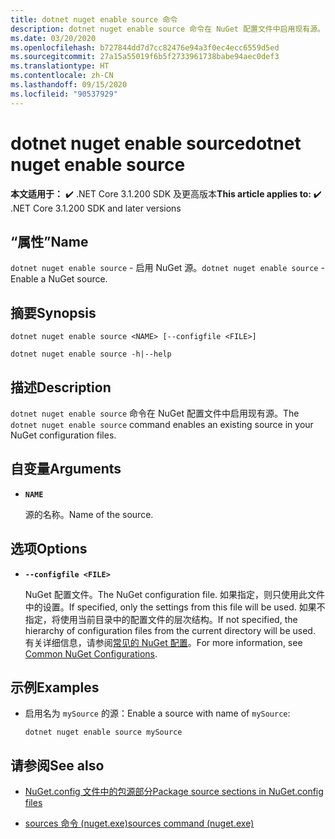 ```yaml
---
title: dotnet nuget enable source 命令
description: dotnet nuget enable source 命令在 NuGet 配置文件中启用现有源。
ms.date: 03/20/2020
ms.openlocfilehash: b727844dd7d7cc82476e94a3f0ec4ecc6559d5ed
ms.sourcegitcommit: 27a15a55019f6b5f2733961738babe94aec0def3
ms.translationtype: HT
ms.contentlocale: zh-CN
ms.lasthandoff: 09/15/2020
ms.locfileid: "90537929"
---
```

# <a name="dotnet-nuget-enable-source"></a><span data-ttu-id="177d2-103">dotnet nuget enable source</span><span class="sxs-lookup"><span data-stu-id="177d2-103">dotnet nuget enable source</span></span>

<span data-ttu-id="177d2-104">**本文适用于：** ✔️ .NET Core 3.1.200 SDK 及更高版本</span><span class="sxs-lookup"><span data-stu-id="177d2-104">**This article applies to:** ✔️ .NET Core 3.1.200 SDK and later versions</span></span>

## <a name="name"></a><span data-ttu-id="177d2-105">“属性”</span><span class="sxs-lookup"><span data-stu-id="177d2-105">Name</span></span>

<span data-ttu-id="177d2-106">`dotnet nuget enable source` - 启用 NuGet 源。</span><span class="sxs-lookup"><span data-stu-id="177d2-106">`dotnet nuget enable source` - Enable a NuGet source.</span></span>

## <a name="synopsis"></a><span data-ttu-id="177d2-107">摘要</span><span class="sxs-lookup"><span data-stu-id="177d2-107">Synopsis</span></span>

```dotnetcli
dotnet nuget enable source <NAME> [--configfile <FILE>]

dotnet nuget enable source -h|--help
```

## <a name="description"></a><span data-ttu-id="177d2-108">描述</span><span class="sxs-lookup"><span data-stu-id="177d2-108">Description</span></span>

<span data-ttu-id="177d2-109">`dotnet nuget enable source` 命令在 NuGet 配置文件中启用现有源。</span><span class="sxs-lookup"><span data-stu-id="177d2-109">The `dotnet nuget enable source` command enables an existing source in your NuGet configuration files.</span></span>

## <a name="arguments"></a><span data-ttu-id="177d2-110">自变量</span><span class="sxs-lookup"><span data-stu-id="177d2-110">Arguments</span></span>

- **`NAME`**

  <span data-ttu-id="177d2-111">源的名称。</span><span class="sxs-lookup"><span data-stu-id="177d2-111">Name of the source.</span></span>

## <a name="options"></a><span data-ttu-id="177d2-112">选项</span><span class="sxs-lookup"><span data-stu-id="177d2-112">Options</span></span>

- **`--configfile <FILE>`**

  <span data-ttu-id="177d2-113">NuGet 配置文件。</span><span class="sxs-lookup"><span data-stu-id="177d2-113">The NuGet configuration file.</span></span> <span data-ttu-id="177d2-114">如果指定，则只使用此文件中的设置。</span><span class="sxs-lookup"><span data-stu-id="177d2-114">If specified, only the settings from this file will be used.</span></span> <span data-ttu-id="177d2-115">如果不指定，将使用当前目录中的配置文件的层次结构。</span><span class="sxs-lookup"><span data-stu-id="177d2-115">If not specified, the hierarchy of configuration files from the current directory will be used.</span></span> <span data-ttu-id="177d2-116">有关详细信息，请参阅[常见的 NuGet 配置](/nuget/consume-packages/configuring-nuget-behavior)。</span><span class="sxs-lookup"><span data-stu-id="177d2-116">For more information, see [Common NuGet Configurations](/nuget/consume-packages/configuring-nuget-behavior).</span></span>

## <a name="examples"></a><span data-ttu-id="177d2-117">示例</span><span class="sxs-lookup"><span data-stu-id="177d2-117">Examples</span></span>

- <span data-ttu-id="177d2-118">启用名为 `mySource` 的源：</span><span class="sxs-lookup"><span data-stu-id="177d2-118">Enable a source with name of `mySource`:</span></span>

  ```dotnetcli
  dotnet nuget enable source mySource
  ```

## <a name="see-also"></a><span data-ttu-id="177d2-119">请参阅</span><span class="sxs-lookup"><span data-stu-id="177d2-119">See also</span></span>

- [<span data-ttu-id="177d2-120">NuGet.config 文件中的包源部分</span><span class="sxs-lookup"><span data-stu-id="177d2-120">Package source sections in NuGet.config files</span></span>](/nuget/reference/nuget-config-file#package-source-sections)

- [<span data-ttu-id="177d2-121">sources 命令 (nuget.exe)</span><span class="sxs-lookup"><span data-stu-id="177d2-121">sources command (nuget.exe)</span></span>](/nuget/reference/cli-reference/cli-ref-sources)
